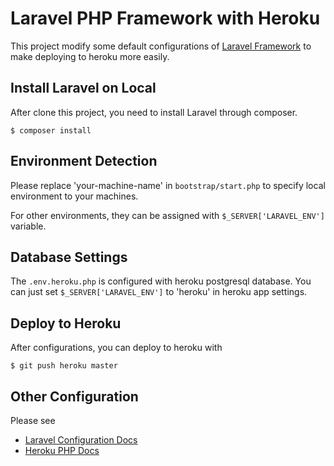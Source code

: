 # Laravel PHP Framework with Heroku
This project modify some default configurations of [Laravel Framework](http://laravel.com/) to make deploying to heroku more easily.

## Install Laravel on Local
After clone this project, you need to install Laravel through composer.
```
$ composer install
```

## Environment Detection
Please replace 'your-machine-name' in `bootstrap/start.php` to specify local environment to your machines.

For other environments, they can be assigned with `$_SERVER['LARAVEL_ENV']` variable.

## Database Settings

The `.env.heroku.php` is configured with heroku postgresql database.
You can just set `$_SERVER['LARAVEL_ENV']` to 'heroku' in heroku app settings.

## Deploy to Heroku
After configurations, you can deploy to heroku with
```
$ git push heroku master
```

## Other Configuration
Please see
* [Laravel Configuration Docs](http://laravel.com/docs/configuration)
* [Heroku PHP Docs](https://devcenter.heroku.com/categories/php)
